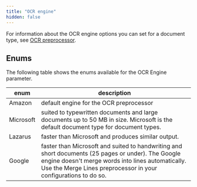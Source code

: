 ```yaml
---
title: "OCR engine"
hidden: false
---
```

For information about the OCR engine options you can set for a document type, see [OCR preprocessor](doc:ocr).

## Enums

The following table shows the enums available for the OCR Engine parameter. 

| enum      | description                                                  |
| --------- | ------------------------------------------------------------ |
| Amazon    | default engine for the OCR preprocessor                      |
| Microsoft | suited to typewritten documents and large documents up to 50 MB in size. Microsoft is the default document type for document types. |
| Lazarus   | faster than Microsoft and produces similar output.           |
| Google    | faster than Microsoft and suited to handwriting and short documents (25 pages or under). The Google engine doesn't merge words into lines automatically. Use the Merge Lines preprocessor in your configurations to do so. |

